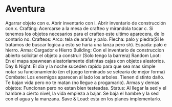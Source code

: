# Aventura
Agarrar objeto con e.
Abrir inventario con i.
Abrir inventario de construcción con x.
Crafting: Acercarse a la mesa de crafteo y mirandola tocar c.
Si tenemos los objetos necesarios para el crafteo este ultimo aparecera, de lo contario no.
Crafteos: Arco: tela de araña y palo. Flecha: palo y piedra(Si le tratamos de buscar logica a esto se haria una lanza pero sh). Espada: palo e hierro. Arma: Cargador e Hierro
Building: Con el inventario de construccion abierto solicitar el objeto a construir (Solo tengo la barrera)
Random Loot: En el mapa spawnean aleatoriamente distintas cajas con objetos aleatorios.
Day & Night: El dia y la noche suceden rapido para que sea mas simple notar su funcionamiento (en el juego terminado se setearia de mejor forma)
Combate: Los enemigos aparecen al lado los arboles. Tienen distinto daño. Te bajan vida pero no te matan (no llegue a progamarlo).
Armas y demas objetos: Funcionan pero no estan bien testeadas.
Status: Al llegar la sed y el hambre a cierto nivel, la vida empieza a bajar. Se baja el hambre y la sed con el agua y la manzana.
Save & Load: esta en los planes implementarlo. 
